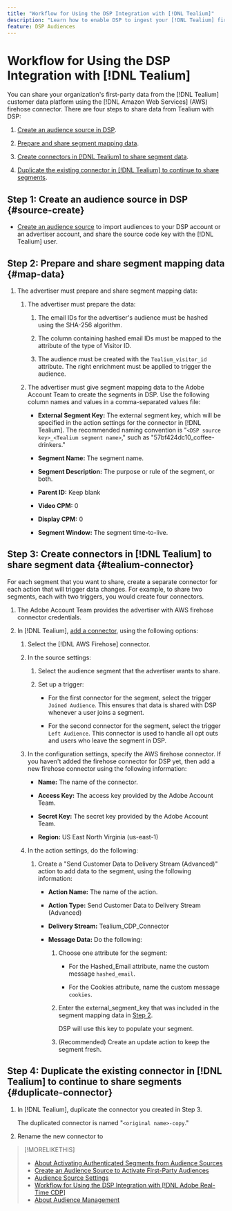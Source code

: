 ```yaml
---
title: "Workflow for Using the DSP Integration with [!DNL Tealium]"
description: "Learn how to enable DSP to ingest your [!DNL Tealium] first-party segments."
feature: DSP Audiences
---
```

# Workflow for Using the DSP Integration with [!DNL Tealium]

You can share your organization's first-party data from the [!DNL Tealium] customer data platform using the [!DNL Amazon Web Services] (AWS) firehose connector. There are four steps to share data from Tealium with DSP:

1. [Create an audience source in DSP](#source-create). 

1. [Prepare and share segment mapping data](#map-data). 

1. [Create connectors in [!DNL Tealium] to share segment data](#tealium-connector).

1. [Duplicate the existing connector in [!DNL Tealium] to continue to share segments](#duplicate-connector).

## Step 1: Create an audience source in DSP {#source-create}

* [Create an audience source](source-create.md) to import audiences to your DSP account or an advertiser account, and share the source code key with the [!DNL Tealium] user.

## Step 2: Prepare and share segment mapping data {#map-data}

1. The advertiser must prepare and share segment mapping data:

   1. The advertiser must prepare the data:<!-- Is these separate steps, or are these options during an export/output operation? -->
   
      1. The email IDs for the advertiser's audience must be hashed using the SHA-256 algorithm.

      1. The column containing hashed email IDs must be mapped to the attribute of the type of Visitor ID.

      1. The audience must be created with the `Tealium_visitor_id` attribute. The right enrichment must be applied to trigger the audience.<!-- enrichment? -->
   
   1. The advertiser must give segment mapping data to the Adobe Account Team to create the segments in DSP. Use the following column names and values in a comma-separated values file:<!-- are a couple of fields missing? -->

      * **External Segment Key:** The external segment key, which will be specified in the action settings for the connector in [!DNL Tealium]. The recommended naming convention is "`<DSP source key>_<Tealium segment name>`," such as "57bf424dc10_coffee-drinkers."
      
      * **Segment Name:** The segment name.  
      
      * **Segment Description:** The purpose or rule of the segment, or both.
      
      * **Parent ID:** Keep blank
      
      * **Video CPM:** 0

      * **Display CPM:** 0

      * **Segment Window:** The segment time-to-live.

## Step 3: Create connectors in [!DNL Tealium] to share segment data {#tealium-connector}

For each segment that you want to share, create a separate connector for each action that will trigger data changes. For example, to share two segments, each with two triggers, you would create four connectors.

1. The Adobe Account Team provides the advertiser with AWS firehose connector credentials.

1. In [!DNL Tealium], [add a connector](https://docs.tealium.com/server-side/connectors/add/), using the following options:

   1. Select the [!DNL AWS Firehose] connector. 

   1. In the source settings:
   
      1. Select the audience segment that the advertiser wants to share.

      1. Set up a trigger:

         * For the first connector for the segment, select the trigger `Joined Audience`. This ensures that data is shared with DSP whenever a user joins a segment.

         * For the second connector for the segment, select the trigger `Left Audience`. This connector is used to handle all opt outs and users who leave the segment in DSP.

   1. In the configuration settings, specify the AWS firehose connector. If you haven't added the firehose connector for DSP yet, then add a new firehose connector using the following information:

      * **Name:** The name of the connector.
      
      * **Access Key:** The access key provided by the Adobe Account Team.
      
      * **Secret Key:** The secret key provided by the Adobe Account Team.
      
      * **Region:** US East North Virginia (us-east-1)
     
   1. In the action settings, do the following:
   
      1. Create a "Send Customer Data to Delivery Stream (Advanced)" action to add data to the segment, using the following information:
      
         * **Action Name:** The name of the action.
         
         * **Action Type:** Send Customer Data to Delivery Stream (Advanced)
         
         * **Delivery Stream:** Tealium_CDP_Connector
         
         * **Message Data:**  Do the following:
         
           1. Choose one attribute for the segment:
           
              * For the Hashed_Email attribute, name the custom message `hashed_email`.
              
              * For the Cookies attribute, name the custom message `cookies`.
                
           1. Enter the external_segment_key that was included in the segment mapping data in [Step 2](#map-data). <!-- Is the field named "external_segment_key"?  If not, what is the field name? -->
           
              DSP will use this key to populate your segment.
                
           1. (Recommended) Create an update action to keep the segment fresh. <!-- This was listed under triggers, but I don't see a setting in the Source UI, so is it in the Actions UI? -->
   
## Step 4: Duplicate the existing connector in [!DNL Tealium] to continue to share segments {#duplicate-connector}

1. In [!DNL Tealium], duplicate the connector you created in Step 3.

   The duplicated connector is named "`<original name>-copy`."

1. Rename the new connector to <!-- the original name, or what? -->

>[!MORELIKETHIS]
>
>* [About Activating Authenticated Segments from Audience Sources](/help/dsp/audiences/sources/source-about.md)
>* [Create an Audience Source to Activate First-Party Audiences](source-create.md)
>* [Audience Source Settings](source-settings.md)
>* [Workflow for Using the DSP Integration with [!DNL Adobe Real-Time CDP]](/help/dsp/audiences/sources/source-adobe-rtcdp.md)
>* [About Audience Management](/help/dsp/audiences/audience-about.md)

<!--
>* [Workflow for Using the DSP Integration with [!DNL ActionIQ]](/help/dsp/audiences/sources/source-actioniq.md)
-->

<!-- relevant?
>* [Activate Authenticated Segments from Durable ID Partners](source-durable-id.md)
-->
